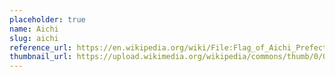 ```yaml
---
placeholder: true
name: Aichi
slug: aichi
reference_url: https://en.wikipedia.org/wiki/File:Flag_of_Aichi_Prefecture.svg
thumbnail_url: https://upload.wikimedia.org/wikipedia/commons/thumb/0/02/Flag_of_Aichi_Prefecture.svg/120px-Flag_of_Aichi_Prefecture.svg.png
---
```

